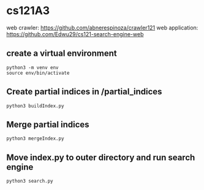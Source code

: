 # cs121A3

web crawler: https://github.com/abnerespinoza/crawler121
web application: https://github.com/Edwu29/cs121-search-engine-web

## create a virtual environment
```
python3 -m venv env
source env/bin/activate
```

## Create partial indices in /partial_indices
```
python3 buildIndex.py
```
## Merge partial indices
```
python3 mergeIndex.py
```
## Move index.py to outer directory and run search engine
```
python3 search.py
```
